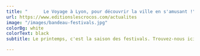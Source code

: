 ```yaml
---
title: "      Le Voyage à Lyon, pour découvrir la ville en s'amusant !"
url: https://www.editionslescrocos.com/actualites
image: "/images/bandeau-festivals.jpg"
colorBg: white
colorText: black
subtitle: Le printemps, c'est la saison des festivals. Trouvez-nous ici et là…

---
```

